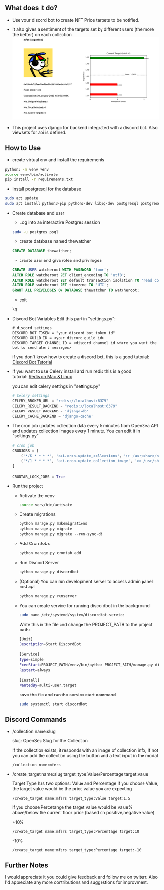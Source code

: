 ## What does it do?
* Use your discord bot to create NFT Price targets to be notified.
* It also gives a sentiment of the targets set by different users (the more the better) on each collection
![Mfer Collection Info](collection-mfers.png)

* This project uses django for backend integrated with a discord bot. Also viewsets for api is defined.

## How to Use

* create virtual env and install the requirements

``` bash
python3 -m venv venv
source venv/bin/activate
pip install -r requirements.txt
```

* Install postgresql for the database

``` bash
sudo apt update
sudo apt install python3-pip python3-dev libpq-dev postgresql postgresql-contrib
```

* Create database and user

  * Log into an interactive Postgres session
  ``` bash
  sudo -u postgres psql
  ```

  * create database named thewatcher
  ``` sql
  CREATE DATABASE thewatcher;
  ```

  * create user and give roles and privileges
  ``` sql
  CREATE USER watcheroot WITH PASSWORD 'toor';
  ALTER ROLE watcheroot SET client_encoding TO 'utf8';
  ALTER ROLE watcheroot SET default_transaction_isolation TO 'read committed';
  ALTER ROLE watcheroot SET timezone TO 'UTC';
  GRANT ALL PRIVILEGES ON DATABASE thewatcher TO watcheroot;
  ```

  * exit
  ``` sql
  \q
  ```



* Discord Bot Variables
Edit this part in "settings.py":

  ```
  # discord settings
  DISCORD_BOT_TOKEN = "your discord bot token id"
  DISCORD_GUILD_ID = <your discord guild id>
  DISCORD_TARGET_CHANNEL_ID = <discord channel id where you want the bot to send alert messages>
  ```
  if you don't know how to create a discord bot, this is a good tutorial: [Discord Bot Tutorial](https://discordpy.readthedocs.io/en/stable/discord.html)

* If you want to use Celery install and run redis
this is a good tutorial: [Redis on Mac & Linux](https://www.codingforentrepreneurs.com/blog/install-redis-mac-and-linux/)

  you can edit celery settings in "settings.py"
  ``` python
  # Celery settings
  CELERY_BROKER_URL = "redis://localhost:6379"
  CELERY_RESULT_BACKEND = "redis://localhost:6379"
  CELERY_RESULT_BACKEND = 'django-db'
  CELERY_CACHE_BACKEND = 'django-cache'
  ```

* The cron job updates collection data every 5 minutes from OpenSea API and updates collection images every 1 minute. You can edit it in "settings.py"

  ``` python
  # cron job
  CRONJOBS = [
      ('*/5 * * * *', 'api.cron.update_collections', '>> /usr/share/nftwatcher/colljob.log'),
      ('*/1 * * * *', 'api.cron.update_collection_image', '>> /usr/share/nftwatcher/colljob2.log'),
  ]

  CRONTAB_LOCK_JOBS = True
  ```

* Run the project
  * Activate the venv
    ``` bash
    source venv/bin/activate
    ```

  * Create migrations

    ``` python
    python manage.py makemigrations
    python manage.py migrate  
    python manage.py migrate --run-sync-db
    ```


  * Add Cron Jobs

    ``` python
    python manage.py crontab add
    ```

  * Run Discord Server

    ``` python
    python manage.py discordbot
    ```

  * (Optional)  You can run development server to access admin panel and api

    ``` python
    python manage.py runserver
    ```

  * You can create service for running discordbot in the background

    ``` bash
    sudo nano /etc/systemd/system/discordbot.service
    ```

    Write this in the file and change the PROJECT_PATH to the project path:
    ``` bash
    [Unit]
    Description=Start DiscordBot

    [Service]
    Type=simple
    ExecStart=PROJECT_PATH/venv/bin/python PROJECT_PATH/manage.py discordbot
    Restart=always

    [Install]
    WantedBy=multi-user.target
    ```

    save the file and run the service start command

    ``` bash
    sudo systemctl start discordbot
    ```

## Discord Commands

* /collection name:slug

  slug: OpenSea Slug for the Collection 

  If the collection exists, it responds with an image of collection info,
  If not you can add the collection using the button and a text input in the modal

  ```
  /collection name:mfers
  ```

* /create_target name:slug target_type:Value/Percentage target:value

  Target Type has two options: Value and Percentage
  if you choose Value, the target value would be the price value you are expecting

  ```
  /create_target name:mfers target_type:Value target:1.5
  ```

  if you choose Percetange the target value would be value% above/below the current floor price (based on positive/negative value)

  +10%
  ```
  /create_target name:mfers target_type:Percentage target:10
  ```

  -10%
  ```
  /create_target name:mfers target_type:Percentage target:-10
  ```


## Further Notes
I would appreciate it you could give feedback and follow me on twiterr. Also I'd appreciate any more contributions and suggestions for improvment.